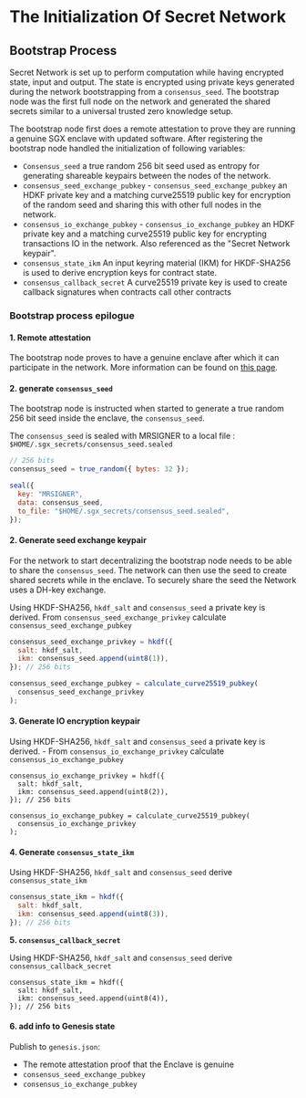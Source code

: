 # The Initialization Of Secret Network

## Bootstrap Process

Secret Network is set up to perform computation while having encrypted state, input and output. The state is encrypted using private keys generated during the network bootstrapping from a `consensus_seed`. The bootstrap node was the first full node on the network and generated the shared secrets similar to a universal trusted zero knowledge setup.

The bootstrap node first does a remote attestation to prove they are running a genuine SGX enclave with updated software. After registering the bootstrap node handled the initialization of following variables:

* `Consensus_seed` a true random 256 bit seed used as entropy for generating shareable keypairs between the nodes of the network.
* `consensus_seed_exchange_pubkey` - `consensus_seed_exchange_pubkey` an HDKF private key and a matching curve25519 public key for encryption of the random seed and sharing this with other full nodes in the network.
* `consensus_io_exchange_pubkey` - `consensus_io_exchange_pubkey` an HDKF private key and a matching curve25519 public key for encrypting transactions IO in the network. Also referenced as the "Secret Network keypair".
* `consensus_state_ikm` An input keyring material (IKM) for HKDF-SHA256 is used to derive encryption keys for contract state.
* `consensus_callback_secret` A curve25519 private key is used to create callback signatures when contracts call other contracts

### Bootstrap process epilogue

#### 1. Remote attestation

The bootstrap node proves to have a genuine enclave after which it can participate in the network. More information can be found on [this page](../intel-sgx/remote-attestation.md).

#### 2. generate `consensus_seed`

The bootstrap node is instructed when started to generate a true random 256 bit seed inside the enclave, the `consensus_seed`.

The `consensus_seed` is sealed with MRSIGNER to a local file : `$HOME/.sgx_secrets/consensus_seed.sealed`

```js
// 256 bits
consensus_seed = true_random({ bytes: 32 });

seal({
  key: "MRSIGNER",
  data: consensus_seed,
  to_file: "$HOME/.sgx_secrets/consensus_seed.sealed",
});
```

#### 2. Generate seed exchange keypair

For the network to start decentralizing the bootstrap node needs to be able to share the `consensus_seed`. The network can then use the seed to create shared secrets while in the enclave. To securely share the seed the Network uses a DH-key exchange.

Using HKDF-SHA256, `hkdf_salt` and `consensus_seed` a private key is derived. From `consensus_seed_exchange_privkey` calculate `consensus_seed_exchange_pubkey`

```js
consensus_seed_exchange_privkey = hkdf({
  salt: hkdf_salt,
  ikm: consensus_seed.append(uint8(1)),
}); // 256 bits

consensus_seed_exchange_pubkey = calculate_curve25519_pubkey(
  consensus_seed_exchange_privkey
);
```

#### 3. Generate IO encryption keypair

Using HKDF-SHA256, `hkdf_salt` and `consensus_seed` a private key is derived. - From `consensus_io_exchange_privkey` calculate `consensus_io_exchange_pubkey`

```
consensus_io_exchange_privkey = hkdf({
  salt: hkdf_salt,
  ikm: consensus_seed.append(uint8(2)),
}); // 256 bits

consensus_io_exchange_pubkey = calculate_curve25519_pubkey(
  consensus_io_exchange_privkey
);
```

#### 4. Generate `consensus_state_ikm`

Using HKDF-SHA256, `hkdf_salt` and `consensus_seed` derive `consensus_state_ikm`

```js
consensus_state_ikm = hkdf({
  salt: hkdf_salt,
  ikm: consensus_seed.append(uint8(3)),
}); // 256 bits
```

**5. `consensus_callback_secret`**

Using HKDF-SHA256, `hkdf_salt` and `consensus_seed` derive `consensus_callback_secret`

```
consensus_state_ikm = hkdf({
  salt: hkdf_salt,
  ikm: consensus_seed.append(uint8(4)),
}); // 256 bits
```

#### 6. add info to Genesis state

Publish to `genesis.json`:

* The remote attestation proof that the Enclave is genuine
* `consensus_seed_exchange_pubkey`
* `consensus_io_exchange_pubkey`
